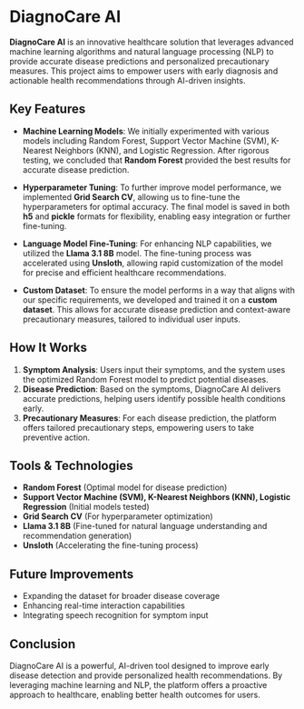 # DiagnoCare AI

**DiagnoCare AI** is an innovative healthcare solution that leverages advanced machine learning algorithms and natural language processing (NLP) to provide accurate disease predictions and personalized precautionary measures. This project aims to empower users with early diagnosis and actionable health recommendations through AI-driven insights.

## Key Features

- **Machine Learning Models**: We initially experimented with various models including Random Forest, Support Vector Machine (SVM), K-Nearest Neighbors (KNN), and Logistic Regression. After rigorous testing, we concluded that **Random Forest** provided the best results for accurate disease prediction.
  
- **Hyperparameter Tuning**: To further improve model performance, we implemented **Grid Search CV**, allowing us to fine-tune the hyperparameters for optimal accuracy. The final model is saved in both **h5** and **pickle** formats for flexibility, enabling easy integration or further fine-tuning.

- **Language Model Fine-Tuning**: For enhancing NLP capabilities, we utilized the **Llama 3.1 8B** model. The fine-tuning process was accelerated using **Unsloth**, allowing rapid customization of the model for precise and efficient healthcare recommendations.

- **Custom Dataset**: To ensure the model performs in a way that aligns with our specific requirements, we developed and trained it on a **custom dataset**. This allows for accurate disease prediction and context-aware precautionary measures, tailored to individual user inputs.

## How It Works

1. **Symptom Analysis**: Users input their symptoms, and the system uses the optimized Random Forest model to predict potential diseases.
2. **Disease Prediction**: Based on the symptoms, DiagnoCare AI delivers accurate predictions, helping users identify possible health conditions early.
3. **Precautionary Measures**: For each disease prediction, the platform offers tailored precautionary steps, empowering users to take preventive action.

## Tools & Technologies

- **Random Forest** (Optimal model for disease prediction)
- **Support Vector Machine (SVM), K-Nearest Neighbors (KNN), Logistic Regression** (Initial models tested)
- **Grid Search CV** (For hyperparameter optimization)
- **Llama 3.1 8B** (Fine-tuned for natural language understanding and recommendation generation)
- **Unsloth** (Accelerating the fine-tuning process)

## Future Improvements

- Expanding the dataset for broader disease coverage
- Enhancing real-time interaction capabilities
- Integrating speech recognition for symptom input

## Conclusion

DiagnoCare AI is a powerful, AI-driven tool designed to improve early disease detection and provide personalized health recommendations. By leveraging machine learning and NLP, the platform offers a proactive approach to healthcare, enabling better health outcomes for users.
